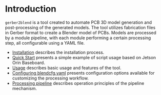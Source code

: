# Introduction

`gerber2blend` is a tool created to automate PCB 3D model generation and post-processing of the generated models.
The tool utilizes fabrication files in Gerber format to create a Blender model of PCBs.
Models are processed by a module pipeline, with each module performing a certain processing step, all configurable using a YAML file.

* [Installation](install.md) describes the installation process.
* [Quick Start](quickstart.md) presents a simple example of script usage based on Jetson Orin Baseboard.
* [Usage](usage.md) describes basic usage and features of the tool.
* [Configuring blendcfg.yaml](blendcfg.md) presents configuration options available for customizing the processing workflow.
* [Processing pipeline](pipeline.md) describes operation principles of the pipeline mechanism.
